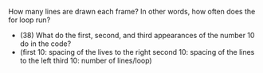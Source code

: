 How many lines are drawn each frame? In other words, how often does the for loop run?
  - (38)
What do the first, second, and third appearances of the number 10 do in the code?
  - (first 10: spacing of the lives to the right second 10: spacing of the lines to the left third 10: number of lines/loop)

